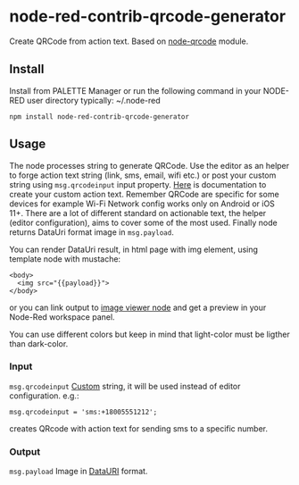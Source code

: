 # node-red-contrib-qrcode-generator
Create QRCode from action text. Based on [node-qrcode](https://github.com/soldair/node-qrcode) module.

## Install
Install from PALETTE Manager or run the following command in your NODE-RED user directory typically: \~/.node-red
```
npm install node-red-contrib-qrcode-generator
```
## Usage
The node processes string to generate QRCode. Use the editor as an helper to forge action text string (link, sms, email, wifi etc.) or post your custom string using `msg.qrcodeinput` input property. [Here](https://github.com/zxing/zxing/wiki/Barcode-Contents) is documentation to create your custom action text. Remember QRCode are specific for some devices for example Wi-Fi Network config works only on Android or iOS 11+. There are a lot of different standard on actionable text, the helper (editor configuration), aims to cover some of the most used. Finally node returns DataUri format image in `msg.payload`.

You can render DataUri result, in html page with img element, using template node with mustache:
```
<body>
  <img src="{{payload}}">
</body>
```
or you can link output to [image viewer node](https://flows.nodered.org/node/node-red-contrib-image-tools) and get a preview in your Node-Red workspace panel.

You can use different colors but keep in mind that light-color must be ligther than dark-color.

### Input
`msg.qrcodeinput` [Custom](https://github.com/zxing/zxing/wiki/Barcode-Contents) string, it will be used instead of editor configuration. e.g.:
```
msg.qrcodeinput = 'sms:+18005551212';
```
creates QRcode with action text for sending sms to a specific number.

### Output
`msg.payload` Image in [DataURI](https://en.wikipedia.org/wiki/Data_URI_scheme) format.
